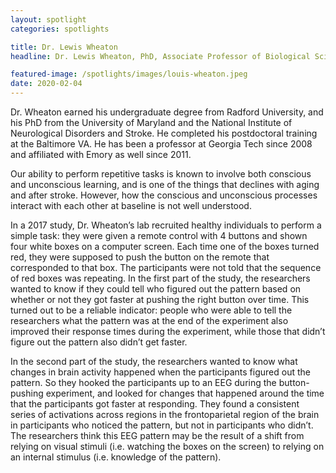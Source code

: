 ```yaml
---
layout: spotlight
categories: spotlights

title: Dr. Lewis Wheaton
headline: Dr. Lewis Wheaton, PhD, Associate Professor of Biological Sciences (Georgia Institute of Technology). <p> Dr. Wheaton is a neuroscientist interested in how the brain controls arm movements, with the goals of better understanding what goes wrong after stroke and of improving adaptation to prosthetics. In addition to his research, Dr. Wheaton was elected to the City Council of Smyrna, GA in 2019.

featured-image: /spotlights/images/louis-wheaton.jpeg
date: 2020-02-04
---
```


Dr. Wheaton earned his undergraduate degree from Radford University, and his PhD from the University of Maryland and the National Institute of Neurological Disorders and Stroke. He completed his postdoctoral training at the Baltimore VA. He has been a professor at Georgia Tech since 2008 and affiliated with Emory as well since 2011.

Our ability to perform repetitive tasks is known to involve both conscious and unconscious learning, and is one of the things that declines with aging and after stroke. However, how the conscious and unconscious processes interact with each other at baseline is not well understood.

In a 2017 study, Dr. Wheaton’s lab recruited healthy individuals to perform a simple task: they were given a remote control with 4 buttons and shown four white boxes on a computer screen. Each time one of the boxes turned red, they were supposed to push the button on the remote that corresponded to that box. The participants were not told that the sequence of red boxes was repeating. In the first part of the study, the researchers wanted to know if they could tell who figured out the pattern based on whether or not they got faster at pushing the right button over time. This turned out to be a reliable indicator: people who were able to tell the researchers what the pattern was at the end of the experiment also improved their response times during the experiment, while those that didn’t figure out the pattern also didn’t get faster.

In the second part of the study, the researchers wanted to know what changes in brain activity happened when the participants figured out the pattern. So they hooked the participants up to an EEG during the button-pushing experiment, and looked for changes that happened around the time that the participants got faster at responding. They found a consistent series of activations across regions in the frontoparietal region of the brain in participants who noticed the pattern, but not in participants who didn’t. The researchers think this EEG pattern may be the result of a shift from relying on visual stimuli (i.e. watching the boxes on the screen) to relying on an internal stimulus (i.e. knowledge of the pattern).
